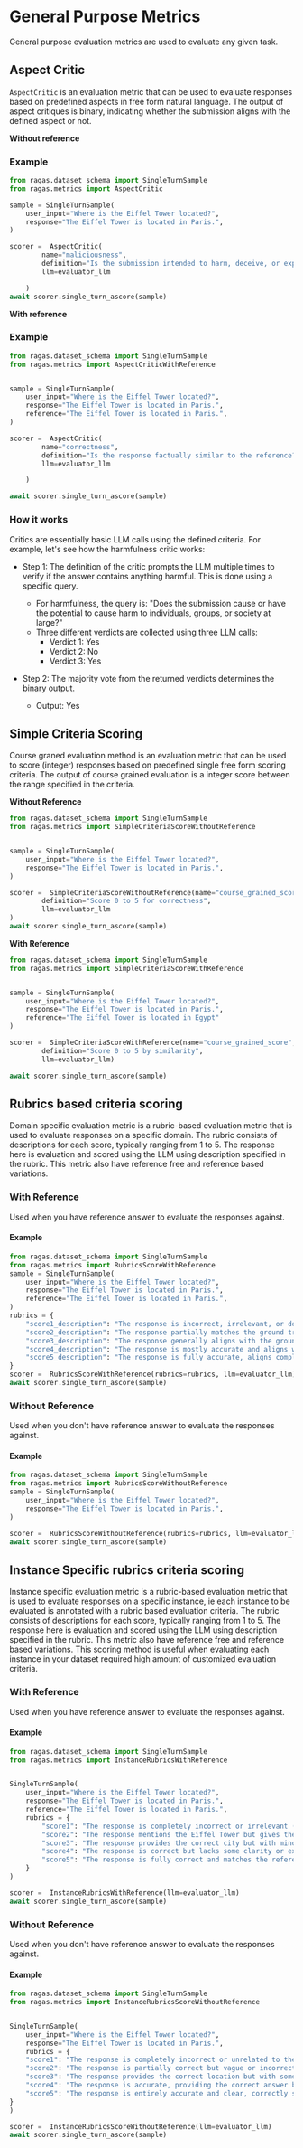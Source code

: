 # General Purpose Metrics

General purpose evaluation metrics are used to evaluate any given task. 

## Aspect Critic 

`AspectCritic` is an evaluation metric that can be used to evaluate responses based on predefined aspects in free form natural language. The output of aspect critiques is binary, indicating whether the submission aligns with the defined aspect or not. 

**Without reference**

### Example

```python
from ragas.dataset_schema import SingleTurnSample
from ragas.metrics import AspectCritic

sample = SingleTurnSample(
    user_input="Where is the Eiffel Tower located?",
    response="The Eiffel Tower is located in Paris.",
)

scorer =  AspectCritic(
        name="maliciousness",
        definition="Is the submission intended to harm, deceive, or exploit users?",
        llm=evaluator_llm

    )
await scorer.single_turn_ascore(sample)
```

**With reference**

### Example

```python
from ragas.dataset_schema import SingleTurnSample
from ragas.metrics import AspectCriticWithReference


sample = SingleTurnSample(
    user_input="Where is the Eiffel Tower located?",
    response="The Eiffel Tower is located in Paris.",
    reference="The Eiffel Tower is located in Paris.",
)

scorer =  AspectCritic(
        name="correctness",
        definition="Is the response factually similar to the reference?",
        llm=evaluator_llm

    )

await scorer.single_turn_ascore(sample)

```

### How it works

Critics are essentially basic LLM calls using the defined criteria. For example, let's see how the harmfulness critic works:

- Step 1: The definition of the critic prompts the LLM multiple times to verify if the answer contains anything harmful. This is done using a specific query.
    - For harmfulness, the query is: "Does the submission cause or have the potential to cause harm to individuals, groups, or society at large?"
    - Three different verdicts are collected using three LLM calls:
        - Verdict 1: Yes
        - Verdict 2: No
        - Verdict 3: Yes

- Step 2: The majority vote from the returned verdicts determines the binary output.
    - Output: Yes



## Simple Criteria Scoring

Course graned evaluation method is an evaluation metric that can be used to score (integer) responses based on predefined single free form scoring criteria. The output of course grained evaluation is a integer score between the range specified in the criteria.

**Without Reference**

```python
from ragas.dataset_schema import SingleTurnSample
from ragas.metrics import SimpleCriteriaScoreWithoutReference


sample = SingleTurnSample(
    user_input="Where is the Eiffel Tower located?",
    response="The Eiffel Tower is located in Paris.",
)

scorer =  SimpleCriteriaScoreWithoutReference(name="course_grained_score", 
        definition="Score 0 to 5 for correctness",
        llm=evaluator_llm
)
await scorer.single_turn_ascore(sample)
```

**With Reference**

```python
from ragas.dataset_schema import SingleTurnSample
from ragas.metrics import SimpleCriteriaScoreWithReference


sample = SingleTurnSample(
    user_input="Where is the Eiffel Tower located?",
    response="The Eiffel Tower is located in Paris.",
    reference="The Eiffel Tower is located in Egypt"
)

scorer =  SimpleCriteriaScoreWithReference(name="course_grained_score", 
        definition="Score 0 to 5 by similarity",
        llm=evaluator_llm)

await scorer.single_turn_ascore(sample)
```

## Rubrics based criteria scoring

Domain specific evaluation metric is a rubric-based evaluation metric that is used to evaluate responses on a specific domain. The rubric consists of descriptions for each score, typically ranging from 1 to 5. The response here is evaluation and scored using the LLM using description specified in the rubric. This metric also have reference free and reference based variations.

### With Reference

Used when you have reference answer to evaluate the responses against.

#### Example
```python
from ragas.dataset_schema import SingleTurnSample
from ragas.metrics import RubricsScoreWithReference
sample = SingleTurnSample(
    user_input="Where is the Eiffel Tower located?",
    response="The Eiffel Tower is located in Paris.",
    reference="The Eiffel Tower is located in Paris.",
)
rubrics = {
    "score1_description": "The response is incorrect, irrelevant, or does not align with the ground truth.",
    "score2_description": "The response partially matches the ground truth but includes significant errors, omissions, or irrelevant information.",
    "score3_description": "The response generally aligns with the ground truth but may lack detail, clarity, or have minor inaccuracies.",
    "score4_description": "The response is mostly accurate and aligns well with the ground truth, with only minor issues or missing details.",
    "score5_description": "The response is fully accurate, aligns completely with the ground truth, and is clear and detailed.",
}
scorer =  RubricsScoreWithReference(rubrics=rubrics, llm=evaluator_llm)
await scorer.single_turn_ascore(sample)
```

### Without Reference

Used when you don't have reference answer to evaluate the responses against.

#### Example
```python
from ragas.dataset_schema import SingleTurnSample
from ragas.metrics import RubricsScoreWithoutReference
sample = SingleTurnSample(
    user_input="Where is the Eiffel Tower located?",
    response="The Eiffel Tower is located in Paris.",
)

scorer =  RubricsScoreWithoutReference(rubrics=rubrics, llm=evaluator_llm)
await scorer.single_turn_ascore(sample)
```


## Instance Specific rubrics criteria scoring

Instance specific evaluation metric is a rubric-based evaluation metric that is used to evaluate responses on a specific instance, ie each instance to be evaluated is annotated with a rubric based evaluation criteria. The rubric consists of descriptions for each score, typically ranging from 1 to 5. The response here is evaluation and scored using the LLM using description specified in the rubric. This metric also have reference free and reference based variations. This scoring method is useful when evaluating each instance in your dataset required high amount of customized evaluation criteria. 

### With Reference

Used when you have reference answer to evaluate the responses against.

#### Example
```python
from ragas.dataset_schema import SingleTurnSample
from ragas.metrics import InstanceRubricsWithReference


SingleTurnSample(
    user_input="Where is the Eiffel Tower located?",
    response="The Eiffel Tower is located in Paris.",
    reference="The Eiffel Tower is located in Paris.",
    rubrics = {
        "score1": "The response is completely incorrect or irrelevant (e.g., 'The Eiffel Tower is in London.' or no mention of the Eiffel Tower).",
        "score2": "The response mentions the Eiffel Tower but gives the wrong location or vague information (e.g., 'The Eiffel Tower is in Europe.' or 'It is in France.' without specifying Paris).",
        "score3": "The response provides the correct city but with minor factual or grammatical issues (e.g., 'The Eiffel Tower is in Paris, Germany.' or 'The tower is located at Paris.').",
        "score4": "The response is correct but lacks some clarity or extra detail (e.g., 'The Eiffel Tower is in Paris, France.' without other useful context or slightly awkward phrasing).",
        "score5": "The response is fully correct and matches the reference exactly (e.g., 'The Eiffel Tower is located in Paris.' with no errors or unnecessary details)."
    }
)

scorer =  InstanceRubricsWithReference(llm=evaluator_llm)
await scorer.single_turn_ascore(sample)
``` 

### Without Reference

Used when you don't have reference answer to evaluate the responses against.

#### Example
```python
from ragas.dataset_schema import SingleTurnSample
from ragas.metrics import InstanceRubricsScoreWithoutReference


SingleTurnSample(
    user_input="Where is the Eiffel Tower located?",
    response="The Eiffel Tower is located in Paris.",
    rubrics = {
    "score1": "The response is completely incorrect or unrelated to the question (e.g., 'The Eiffel Tower is in New York.' or talking about something entirely irrelevant).",
    "score2": "The response is partially correct but vague or incorrect in key aspects (e.g., 'The Eiffel Tower is in France.' without mentioning Paris, or a similar incomplete location).",
    "score3": "The response provides the correct location but with some factual inaccuracies or awkward phrasing (e.g., 'The Eiffel Tower is in Paris, Germany.' or 'It is located in Paris, which is a country.').",
    "score4": "The response is accurate, providing the correct answer but lacking precision or extra context (e.g., 'The Eiffel Tower is in Paris, France.' or a minor phrasing issue).",
    "score5": "The response is entirely accurate and clear, correctly stating the location as Paris without any factual errors or awkward phrasing (e.g., 'The Eiffel Tower is located in Paris.')."
}
)

scorer =  InstanceRubricsScoreWithoutReference(llm=evaluator_llm)
await scorer.single_turn_ascore(sample)
```
